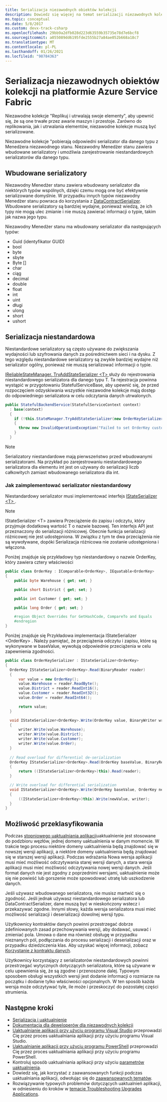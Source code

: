 ```yaml
---
title: Serializacja niezawodnych obiektów kolekcji
description: Dowiedz się więcej na temat serializacji niezawodnych kolekcji obiektów Service Fabric platformy Azure, w tym domyślnej strategii i sposobu definiowania serializacji niestandardowej.
ms.topic: conceptual
ms.date: 5/8/2017
ms.custom: devx-track-csharp
ms.openlocfilehash: 29bb9a2dfb028d223d63559b35735e78d7e6bcf8
ms.sourcegitcommit: a055089dd6195fde2555b27a84ae052b668a18c7
ms.translationtype: MT
ms.contentlocale: pl-PL
ms.lasthandoff: 01/26/2021
ms.locfileid: "98784363"
---
```

# <a name="reliable-collection-object-serialization-in-azure-service-fabric"></a>Serializacja niezawodnych obiektów kolekcji na platformie Azure Service Fabric
Niezawodne kolekcje "Replikuj i utrwalają swoje elementy", aby upewnić się, że są one trwałe przez awarie maszyn i przestoje.
Zarówno do replikowania, jak i utrwalania elementów, niezawodne kolekcje muszą być serializowane.

Niezawodne kolekcje "pobierają odpowiedni serializator dla danego typu z Menedżera niezawodnego stanu.
Niezawodny Menedżer stanu zawiera wbudowane serializatory i umożliwia zarejestrowanie niestandardowych serializatorów dla danego typu.

## <a name="built-in-serializers"></a>Wbudowane serializatory

Niezawodny Menedżer stanu zawiera wbudowany serializator dla niektórych typów wspólnych, dzięki czemu mogą one być efektywnie serializowane domyślnie. W przypadku innych typów niezawodny Menedżer stanu powraca do korzystania z [DataContractSerializer](/dotnet/api/system.runtime.serialization.datacontractserializer).
Wbudowane serializatory są bardziej wydajne, ponieważ wiedzą, że ich typy nie mogą ulec zmianie i nie muszą zawierać informacji o typie, takim jak nazwa jego typu.

Niezawodny Menedżer stanu ma wbudowany serializator dla następujących typów: 
- Guid (identyfikator GUID)
- bool
- byte
- sbyte
- Byte []
- char
- ciąg
- decimal
- double
- float
- int
- uint
- długi
- ulong
- short
- ushort

## <a name="custom-serialization"></a>Serializacja niestandardowa

Niestandardowe serializatory są często używane do zwiększania wydajności lub szyfrowania danych za pośrednictwem sieci i na dysku. Z tego względu niestandardowe serializatory są zwykle bardziej wydajne niż serializator ogólny, ponieważ nie muszą serializować informacji o typie. 

[IReliableStateManager. TryAddStateSerializer \<T> ](/dotnet/api/microsoft.servicefabric.data.ireliablestatemanager.tryaddstateserializer) służy do rejestrowania niestandardowego serializatora dla danego typu T. Ta rejestracja powinna wystąpić w przygotowaniu StatefulServiceBase, aby upewnić się, że przed rozpoczęciem odzyskiwania wszystkie niezawodne kolekcje mają dostęp do odpowiedniego serializatora w celu odczytania danych utrwalonych.

```csharp
public StatefulBackendService(StatefulServiceContext context)
  : base(context)
  {
    if (!this.StateManager.TryAddStateSerializer(new OrderKeySerializer()))
    {
      throw new InvalidOperationException("Failed to set OrderKey custom serializer");
    }
  }
```

> [!NOTE]
> Serializatory niestandardowe mają pierwszeństwo przed wbudowanymi serializatorami. Na przykład po zarejestrowaniu niestandardowego serializatora dla elementu int jest on używany do serializacji liczb całkowitych zamiast wbudowanego serializatora dla int.

### <a name="how-to-implement-a-custom-serializer"></a>Jak zaimplementować serializator niestandardowy

Niestandardowy serializator musi implementować interfejs [IStateSerializer \<T> ](/dotnet/api/microsoft.servicefabric.data.istateserializer-1) .

> [!NOTE]
> IStateSerializer \<T> zawiera Przeciążenie do zapisu i odczytu, który przyjmuje dodatkową wartość T o nazwie bazowej. Ten interfejs API jest przeznaczony do serializacji różnicowej. Obecnie funkcja serializacji różnicowej nie jest udostępniona. W związku z tym te dwa przeciążenia nie są wywoływane, dopóki Serializacja różnicowa nie zostanie udostępniona i włączona.

Poniżej znajduje się przykładowy typ niestandardowy o nazwie OrderKey, który zawiera cztery właściwości

```csharp
public class OrderKey : IComparable<OrderKey>, IEquatable<OrderKey>
{
    public byte Warehouse { get; set; }

    public short District { get; set; }

    public int Customer { get; set; }

    public long Order { get; set; }

    #region Object Overrides for GetHashCode, CompareTo and Equals
    #endregion
}
```

Poniżej znajduje się Przykładowa implementacja IStateSerializer \<OrderKey> .
Należy pamiętać, że przeciążenia odczytu i zapisu, które są wykonywane w baseValue, wywołują odpowiednie przeciążenia w celu zapewnienia zgodności.

```csharp
public class OrderKeySerializer : IStateSerializer<OrderKey>
{
  OrderKey IStateSerializer<OrderKey>.Read(BinaryReader reader)
  {
      var value = new OrderKey();
      value.Warehouse = reader.ReadByte();
      value.District = reader.ReadInt16();
      value.Customer = reader.ReadInt32();
      value.Order = reader.ReadInt64();

      return value;
  }

  void IStateSerializer<OrderKey>.Write(OrderKey value, BinaryWriter writer)
  {
      writer.Write(value.Warehouse);
      writer.Write(value.District);
      writer.Write(value.Customer);
      writer.Write(value.Order);
  }
  
  // Read overload for differential de-serialization
  OrderKey IStateSerializer<OrderKey>.Read(OrderKey baseValue, BinaryReader reader)
  {
      return ((IStateSerializer<OrderKey>)this).Read(reader);
  }

  // Write overload for differential serialization
  void IStateSerializer<OrderKey>.Write(OrderKey baseValue, OrderKey newValue, BinaryWriter writer)
  {
      ((IStateSerializer<OrderKey>)this).Write(newValue, writer);
  }
}
```

## <a name="upgradability"></a>Możliwość przeklasyfikowania
Podczas [stopniowego uaktualniania aplikacji](service-fabric-application-upgrade.md)uaktualnienie jest stosowane do podzbioru węzłów, jednej domeny uaktualnienia w danym momencie. W trakcie tego procesu niektóre domeny uaktualnienia będą znajdować się w nowszej wersji aplikacji, a niektóre domeny uaktualnienia będą znajdować się w starszej wersji aplikacji. Podczas wdrażania Nowa wersja aplikacji musi mieć możliwość odczytywania starej wersji danych, a stara wersja aplikacji musi mieć możliwość odczytywania nowej wersji danych. Jeśli format danych nie jest zgodny z poprzednimi wersjami, uaktualnienie może się nie powieść lub gorszenie może spowodować utratę lub uszkodzenie danych.

Jeśli używasz wbudowanego serializatora, nie musisz martwić się o zgodność.
Jeśli jednak używasz niestandardowego serializatora lub DataContractSerializer, dane muszą być w nieskończony wstecz i przekazywać zgodne.
Innymi słowy, każda wersja serializatora musi mieć możliwość serializacji i deserializacji dowolnej wersji typu.

Użytkownicy kontraktów danych powinni przestrzegać dobrze zdefiniowanych zasad przechowywania wersji, aby dodawać, usuwać i zmieniać pola. Umowa o dane ma również obsługę w przypadku nieznanych pól, podłączania do procesu serializacji i deserializacji oraz w przypadku dziedziczenia klas. Aby uzyskać więcej informacji, zobacz [Korzystanie z kontraktu danych](/dotnet/framework/wcf/feature-details/using-data-contracts).

Użytkownicy korzystający z serializatorów niestandardowych powinni przestrzegać wytycznych dotyczących serializatora, które są używane w celu upewnienia się, że są zgodne i przenoszone dalej.
Typowym sposobem obsługi wszystkich wersji jest dodanie informacji o rozmiarze na początku i dodanie tylko właściwości opcjonalnych.
W ten sposób każda wersja może odczytywać tyle, ile może i przeskoczyć do pozostałej części strumienia.

## <a name="next-steps"></a>Następne kroki
  * [Serializacja i uaktualnienie](service-fabric-application-upgrade-data-serialization.md)
  * [Dokumentacja dla deweloperów dla niezawodnych kolekcji](/dotnet/api/microsoft.servicefabric.data.collections#microsoft_servicefabric_data_collections)
  * [Uaktualnianie aplikacji przy użyciu programu Visual Studio](service-fabric-application-upgrade-tutorial.md) przeprowadzi Cię przez proces uaktualniania aplikacji przy użyciu programu Visual Studio.
  * [Uaktualnianie aplikacji przy użyciu programu PowerShell](service-fabric-application-upgrade-tutorial-powershell.md) przeprowadzi Cię przez proces uaktualniania aplikacji przy użyciu programu PowerShell.
  * Kontroluj sposób uaktualniania aplikacji przy użyciu [parametrów uaktualnienia](service-fabric-application-upgrade-parameters.md).
  * Dowiedz się, jak korzystać z zaawansowanych funkcji podczas uaktualniania aplikacji, odwołując się do [zaawansowanych tematów](service-fabric-application-upgrade-advanced.md).
  * Rozwiązywanie typowych problemów dotyczących uaktualnień aplikacji, w odniesieniu do kroków w [temacie Troubleshooting Upgrades Applications](service-fabric-application-upgrade-troubleshooting.md).
